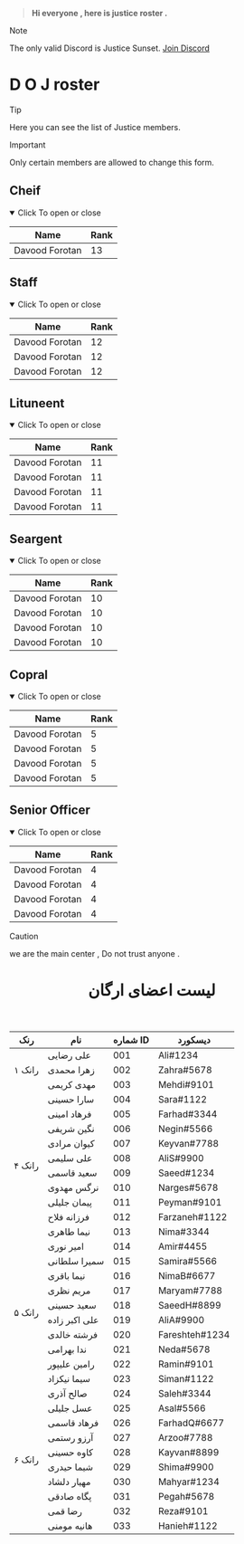 > **Hi everyone , here is justice roster .**

> [!NOTE]
> The only valid Discord is Justice Sunset. [Join Discord](https://discord.gg/2xWYkMhnkY)

# D O J roster 

> [!TIP]
> Here you can see the list of Justice members.

> [!IMPORTANT]
> Only certain members are allowed to change this form.

## Cheif
<details open>
<summary>Click To open or close</summary>
  
| Name | Rank |
| ----------- | ----------- |
| Davood Forotan | 13 |

</details>

## Staff
<details open>
<summary>Click To open or close</summary>
  
| Name | Rank |
| ----------- | ----------- |
| Davood Forotan | 12 | -- staff 1
| Davood Forotan | 12 | -- staff 2
| Davood Forotan | 12 | -- staff 3

</details>

## Lituneent
<details open>
<summary>Click To open or close</summary>
  
| Name | Rank |
| ----------- | ----------- |
| Davood Forotan | 11 |
| Davood Forotan | 11 |
| Davood Forotan | 11 |
| Davood Forotan | 11 |

</details>

## Seargent
<details open>
<summary>Click To open or close</summary>
  
| Name | Rank |
| ----------- | ----------- |
| Davood Forotan | 10 |
| Davood Forotan | 10 |
| Davood Forotan | 10 |
| Davood Forotan | 10 |

</details>

## Copral
<details open>
<summary>Click To open or close</summary>
  
| Name | Rank |
| ----------- | ----------- |
| Davood Forotan | 5 |
| Davood Forotan | 5 |
| Davood Forotan | 5 |
| Davood Forotan | 5 |

</details>

## Senior Officer
<details open>
<summary>Click To open or close</summary>
  
| Name | Rank |
| ----------- | ----------- |
| Davood Forotan | 4 |
| Davood Forotan | 4 |
| Davood Forotan | 4 |
| Davood Forotan | 4 |

</details>

> [!CAUTION]
> we are the main center , Do not trust anyone .


<body>

<header>
    <h1>لیست اعضای ارگان</h1>
</header>

<table>
    <thead>
        <tr>
            <th class="rank">رنک</th>
            <th>نام</th>
            <th>شماره ID</th>
            <th>دیسکورد</th>
        </tr>
    </thead>
    <tbody>
        <tr>
            <td rowspan="3">رانک ۱</td>
            <td>علی رضایی</td>
            <td>001</td>
            <td>Ali#1234</td>
        </tr>
        <tr>
            <td>زهرا محمدی</td>
            <td>002</td>
            <td>Zahra#5678</td>
        </tr>
        <tr>
            <td>مهدی کریمی</td>
            <td>003</td>
            <td>Mehdi#9101</td>
        </tr>
        <tr>
            <td rowspan="10">رانک ۴</td>
            <td>سارا حسینی</td>
            <td>004</td>
            <td>Sara#1122</td>
        </tr>
        <tr>
            <td>فرهاد امینی</td>
            <td>005</td>
            <td>Farhad#3344</td>
        </tr>
        <tr>
            <td>نگین شریفی</td>
            <td>006</td>
            <td>Negin#5566</td>
        </tr>
        <tr>
            <td>کیوان مرادی</td>
            <td>007</td>
            <td>Keyvan#7788</td>
        </tr>
        <tr>
            <td>علی سلیمی</td>
            <td>008</td>
            <td>AliS#9900</td>
        </tr>
        <tr>
            <td>سعید قاسمی</td>
            <td>009</td>
            <td>Saeed#1234</td>
        </tr>
        <tr>
            <td>نرگس مهدوی</td>
            <td>010</td>
            <td>Narges#5678</td>
        </tr>
        <tr>
            <td>پیمان جلیلی</td>
            <td>011</td>
            <td>Peyman#9101</td>
        </tr>
        <tr>
            <td>فرزانه فلاح</td>
            <td>012</td>
            <td>Farzaneh#1122</td>
        </tr>
        <tr>
            <td>نیما طاهری</td>
            <td>013</td>
            <td>Nima#3344</td>
        </tr>
        <tr>
            <td rowspan="10">رانک ۵</td>
            <td>امیر نوری</td>
            <td>014</td>
            <td>Amir#4455</td>
        </tr>
        <tr>
            <td>سمیرا سلطانی</td>
            <td>015</td>
            <td>Samira#5566</td>
        </tr>
        <tr>
            <td>نیما باقری</td>
            <td>016</td>
            <td>NimaB#6677</td>
        </tr>
        <tr>
            <td>مریم نظری</td>
            <td>017</td>
            <td>Maryam#7788</td>
        </tr>
        <tr>
            <td>سعید حسینی</td>
            <td>018</td>
            <td>SaeedH#8899</td>
        </tr>
        <tr>
            <td>علی اکبر زاده</td>
            <td>019</td>
            <td>AliA#9900</td>
        </tr>
        <tr>
            <td>فرشته خالدی</td>
            <td>020</td>
            <td>Fareshteh#1234</td>
        </tr>
        <tr>
            <td>ندا بهرامی</td>
            <td>021</td>
            <td>Neda#5678</td>
        </tr>
        <tr>
            <td>رامین علیپور</td>
            <td>022</td>
            <td>Ramin#9101</td>
        </tr>
        <tr>
            <td>سیما نیکزاد</td>
            <td>023</td>
            <td>Siman#1122</td>
        </tr>
        <tr>
            <td rowspan="10">رانک ۶</td>
            <td>صالح آذری</td>
            <td>024</td>
            <td>Saleh#3344</td>
        </tr>
        <tr>
            <td>عسل جلیلی</td>
            <td>025</td>
            <td>Asal#5566</td>
        </tr>
        <tr>
            <td>فرهاد قاسمی</td>
            <td>026</td>
            <td>FarhadQ#6677</td>
        </tr>
        <tr>
            <td>آرزو رستمی</td>
            <td>027</td>
            <td>Arzoo#7788</td>
        </tr>
        <tr>
            <td>کاوه حسینی</td>
            <td>028</td>
            <td>Kayvan#8899</td>
        </tr>
        <tr>
            <td>شیما حیدری</td>
            <td>029</td>
            <td>Shima#9900</td>
        </tr>
        <tr>
            <td>مهیار دلشاد</td>
            <td>030</td>
            <td>Mahyar#1234</td>
        </tr>
        <tr>
            <td>پگاه صادقی</td>
            <td>031</td>
            <td>Pegah#5678</td>
        </tr>
        <tr>
            <td>رضا قمی</td>
            <td>032</td>
            <td>Reza#9101</td>
        </tr>
        <tr>
            <td>هانیه مومنی</td>
            <td>033</td>
            <td>Hanieh#1122</td>
        </tr>
        <!-- شما می‌توانید به همین شکل رنک‌های ۷ تا ۱۳ را اضافه کنید -->
    </tbody>
</table>

</body>
</table>

</body>
</html>

